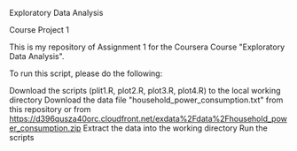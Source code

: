 Exploratory Data Analysis

Course Project 1

This is my repository of Assignment 1 for the Coursera Course "Exploratory Data Analysis".

To run this script, please do the following:

Download the scripts (plit1.R, plot2.R, plot3.R, plot4.R) to the local working directory
Download the data file "household_power_consumption.txt" from this repository or 
from https://d396qusza40orc.cloudfront.net/exdata%2Fdata%2Fhousehold_power_consumption.zip
Extract the data into the working directory
Run the scripts
